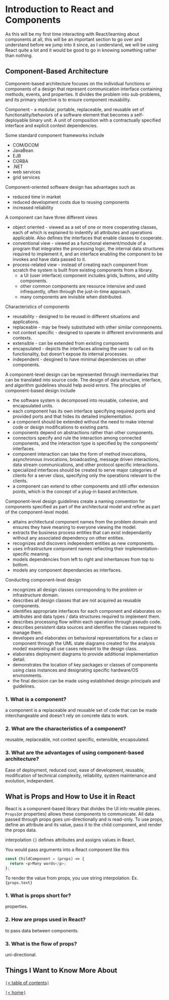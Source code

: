 # Introduction to React and Components

As this will be my first time interacting with React/learning about components at all, this will be an important section to go over and understand before we jump into it since, as I understand, we will be using React quite a lot and it would be good to go in knowing something rather than nothing.

<!-- https://www.tutorialspoint.com/software_architecture_design/component_based_architecture.htm -->
## Component-Based Architecture

Component-based architecture focuses on the individual functions or components of a design that represent communication interface containing methods, events, and properties. It divides the problem into sub-problems, and its primary objective is to ensure component reusability.

Component - a modular, portable, replaceable, and reusable set of functionality/behaviors of a software element that becomes a self-deployable binary unit. A unit of composition with a contractually specified interface and explicit context dependencies.

Some standard component frameworks include

- COM/DCOM
- JavaBean
- EJB
- CORBA
- .NET
- web services
- grid services

Component-oriented software design has advantages such as

- reduced time in market
- reduced development costs due to reusing components
- increased reliability

A component can have three different views

- object oriented - viewed as a set of one or more cooperating classes, each of which is explained to indentify all attributes and operations applicable. Also defines the interfaces that enable classes to cooperate.
- conventional view - viewed as a functional element/module of a program that integrates the processing logic, the internal data structures required to implement it, and an interface enabling the component to be invokes and have data passed to it.
- process-related view - instead of creating each component from scratch the system is built from existing components from a library.
  - a UI (user interface) component includes grids, buttons, and utility components.
  - other common components are resource intensive and used infrequently, often through the just-in-time approach.
  - many components are invisible when distributed.

Characteristics of components

- reusability - designed to be reused in different situations and applications.
- replaceable - may be freely substituted with other similar comnponents.
- not context specific - designed to operate in different environments and contexts.
- extensible - can be extended from existing components
- encapsulated - depicts the interfaces allowing the user to call on its functionality, but doesn't expose its internal processes.
- independent - desgined to have minimal dependencies on other components.

A component-level design can be represented through inermediaries that can be translated into source code. The design of data structure, interface, and algorithm guidelines should help avoid errors. The principles of component-based design include

- the software system is decomposed into reusable, cohesive, and encapsulated units.
- each component has its own interface specifying required ports and provided ports and that hides its detailed implementation.
- a component should be extended without the need to make internal code or design modifications to existing parts.
- components depend on abstractions rather than other components.
- connectors specify and rule the interaction among connected components, and the interaction type is specified by the components' interfaces.
- component interaction can take the form of method invocations, asynchronous invocations, broadcasting, message driven interactions, data stream communications, and other protocol specific interactions.
- specialized interfaces should be created to serve major categories of clients for a server class, specifying only the operations relevant to the clients.
- a component can extend to other components and still offer extension points, which is the concept of a plug-in based architecture.

Component-level design guidelines create a naming convention for components specified as part of the architectural model and refine as part of the component-level model.

- attains architectural component names from the problem domain and ensures they have meaning to everyone viewing the model.
- extracts the business process entities that can exist independantly without any associated dependency on other entities.
- recognizes and discovers independent entities as new components.
- uses infrastructure component names reflecting their implementation-specific meaning.
- models dependencies from left to right and inheritances from top to bottom.
- models any component dependancies as interfaces.

Conducting component-level design

- recognizes all design classes corresponding to the problem or infrastructure domain.
- describes all design classes that are not acquired as reusable components.
- identifies appropriate interfaces for each component and elaborates on attributes and data types / data structures required to implement them.
- describes processing flow within each operation through pseudo code.
- describes persistent data sources and identifies the classes required to manage them.
- developes and elaborates on behavioral representations for a class or component through the UML state diagrams created for the analysis model/ examining all use cases relevant to the design class.
- elaborates deployment diagrams to provide additional implementation detail.
- demonstrates the location of key packages or classes of components using class instances and designating specific hardware/OS environments.
- the final decision can be made using established design principals and guidelines.

### 1. What is a component?

a component is a replaceable and reusable set of code that can be made interchangeable and doesn't rely on concrete data to work.

### 2. What are the characteristics of a component?

reusable, replaceable, not context specific, extensible, encapsulated.

### 3. What are the advantages of using component-based architecture?

Ease of deployment, reduced cost, ease of development, reusable, modification of technical complexity, reliability, system maintenance and evolution, independent.

<!-- https://itnext.io/what-is-props-and-how-to-use-it-in-react-da307f500da0 -->
## What is Props and How to Use it in React

React is a component-based library that divides the UI into reuable pieces. `Props`(or properties) allows these components to communicate. All data passed through props goes uni-directionally and is read-only.
To use props, define an attribute and its value, pass it to the child component, and render the props data.

interpolation `{}` defines attributes and assigns values in React.

You would pass arguments into a React component like this

```js
const ChildComponent = (props) => {
  return <p>Many words</p>;
};
```

To render the value from props, you use string interpolation. Ex. `{props.text}`

### 1. What is props short for?

properties.

### 2. How are props used in React?

to pass data between components.

### 3. What is the flow of props?

uni-directional.

## Things I Want to Know More About

[`[`< table of contents`]`](code301.md)

[`[`< home`]`](README.md)
